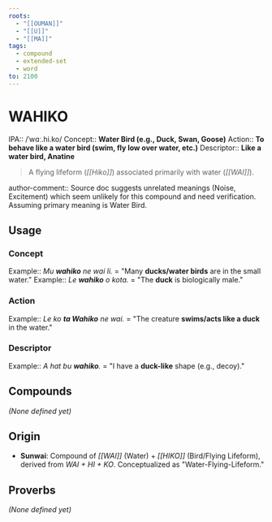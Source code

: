 ```yaml
---
roots:
  - "[[OUMAN]]"
  - "[[U]]"
  - "[[MA]]"
tags:
  - compound
  - extended-set
  - word
to: 2100
---
```


# WAHIKO

IPA::				/ˈwɑː.hi.ko/
Concept::		**Water Bird (e.g., Duck, Swan, Goose)**
Action::		**To behave like a water bird (swim, fly low over water, etc.)**
Descriptor::	**Like a water bird, Anatine**

> A flying lifeform (*[[Hiko]]*) associated primarily with water (*[[WAI]]*).

author-comment:: Source doc suggests unrelated meanings (Noise, Excitement) which seem unlikely for this compound and need verification. Assuming primary meaning is Water Bird.

## Usage
### Concept
Example::   *Mu **wahiko** ne wai li.* = "Many **ducks/water birds** are in the small water."
Example::   *Le **wahiko** o kota.* = "The **duck** is biologically male."

### Action
Example::   *Le ko **ta Wahiko** ne wai.* = "The creature **swims/acts like a duck** in the water."

### Descriptor
Example::   *A hat bu **wahiko**.* = "I have a **duck-like** shape (e.g., decoy)."

## Compounds
*(None defined yet)*

## Origin
*   **Sunwai**: Compound of *[[WAI]]* (Water) + *[[HIKO]]* (Bird/Flying Lifeform), derived from *WAI + HI + KO*. Conceptualized as "Water-Flying-Lifeform."

## Proverbs
*(None defined yet)*
